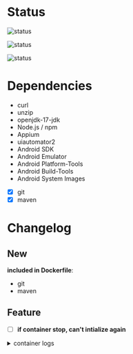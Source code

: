 # Status
![status](https://img.shields.io/badge/build-successfull-green?style=for-the-badge)

![status](https://img.shields.io/badge/test-successfull-green?style=for-the-badge)

![status](https://img.shields.io/badge/release-pending-blue?style=for-the-badge)

# Dependencies
- curl
- unzip
- openjdk-17-jdk
- Node.js /  npm
- Appium
- uiautomator2
- Android SDK
- Android Emulator
- Android Platform-Tools
- Android Build-Tools
- Android System Images
- [X] git
- [X] maven

# Changelog

## New 
**included in Dockerfile**:
  - git
  - maven

## Feature 
- [ ] **if container stop, can't intialize again**
<details>
<summary>container logs</summary>
  
```
##############################################################################
##                        WARNING - ACTION REQUIRED                         ##
##  Consider using the '-metrics-collection' flag to help improve the       ##
##  emulator by sending anonymized usage data. Or use the '-no-metrics'     ##
##  flag to bypass this warning and turn off the metrics collection.        ##
##  In a future release this warning will turn into a one-time blocking     ##
##  prompt to ask for explicit user input regarding metrics collection.     ##
##                                                                          ##
##  Please see '-help-metrics-collection' for more details. You can use     ##
##  '-metrics-to-file' or '-metrics-to-console' flags to see what type of   ##
##  data is being collected by emulator as part of usage statistics.        ##
##############################################################################
INFO    | Loading snapshot 'default_boot'...
INFO    | Cold boot based on user configuration
INFO    | Boot completed in 17747 ms
INFO    | Increasing screen off timeout, logcat buffer size to 2M.
ERROR   | Unable to connect to adb daemon on port: 5037
INFO    | Storing crashdata in: /tmp/android-unknown/emu-crash-34.2.16.db, detection is enabled for process: 7
INFO    | Android emulator version 34.2.16.0 (build_id 12038310) (CL:N/A)
INFO    | Found systemPath /Android/Sdk/system-images/android-27/google_apis_playstore/x86/
ERROR   | Running multiple emulators with the same AVD 
ERROR   | is an experimental feature.
ERROR   | Please use -read-only flag to enable this feature.
INFO    | Storing crashdata in: /tmp/android-unknown/emu-crash-34.2.16.db, detection is enabled for process: 7
INFO    | Duplicate loglines will be removed, if you wish to see each individual line launch with the -log-nofilter flag.
INFO    | Increasing RAM size to 1536MB
```

</details>

